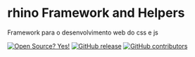 # rhino Framework and Helpers
Framework para o desenvolvimento web do css e js 

[![Open Source? Yes!](https://badgen.net/badge/Open%20Source%20%3F/Yes%21/blue?icon=github)](https://github.com/Naereen/badges/)
[![GitHub release](https://img.shields.io/github/release/rhino-org/framework.svg)](https://GitHub.com//tihhgoncalves/rhinoCSS/releases/)
[![GitHub contributors](https://img.shields.io/github/contributors/rhino-org/framework.svg)](https://GitHub.com/tihhgoncalves/rhinoCSS/graphs/contributors/)
